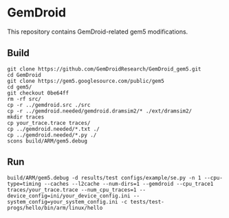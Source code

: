 # GemDroid
This repository contains GemDroid-related gem5 modifications.

## Build
	git clone https://github.com/GemDroidResearch/GemDroid_gem5.git
	cd GemDroid
	git clone https://gem5.googlesource.com/public/gem5
	cd gem5/
	git checkout 0be64ff
	rm -rf src/
	cp -r ../gemdroid.src ./src
	cp -r ../gemdroid.needed/gemdroid.dramsim2/* ./ext/dramsim2/
	mkdir traces
	cp your_trace.trace traces/
	cp ../gemdroid.needed/*.txt ./
	cp ../gemdroid.needed/*.py ./
	scons build/ARM/gem5.debug 
	
## Run
	build/ARM/gem5.debug -d results/test configs/example/se.py -n 1 --cpu-type=timing --caches --l2cache --num-dirs=1 --gemdroid --cpu_trace1 traces/your_trace.trace --num_cpu_traces=1 --device_config=ini/your_device_config.ini --system_config=your_system_config.ini -c tests/test-progs/hello/bin/arm/linux/hello



